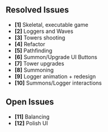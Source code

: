 ## Resolved Issues ##
- **[1]** Skeletal, executable game
- **[2]** Loggers and Waves
- **[3]** Towers shooting
- **[4]** Refactor
- **[5]** Pathfinding
- **[6]** Summon/Upgrade UI Buttons
- **[7]** Tower upgrades
- **[8]** Summoning
- **[9]** Logger animation + redesign
- **[10]** Summons/Logger interactions

## Open Issues ##
- **[11]** Balancing
- **[12]** Polish UI